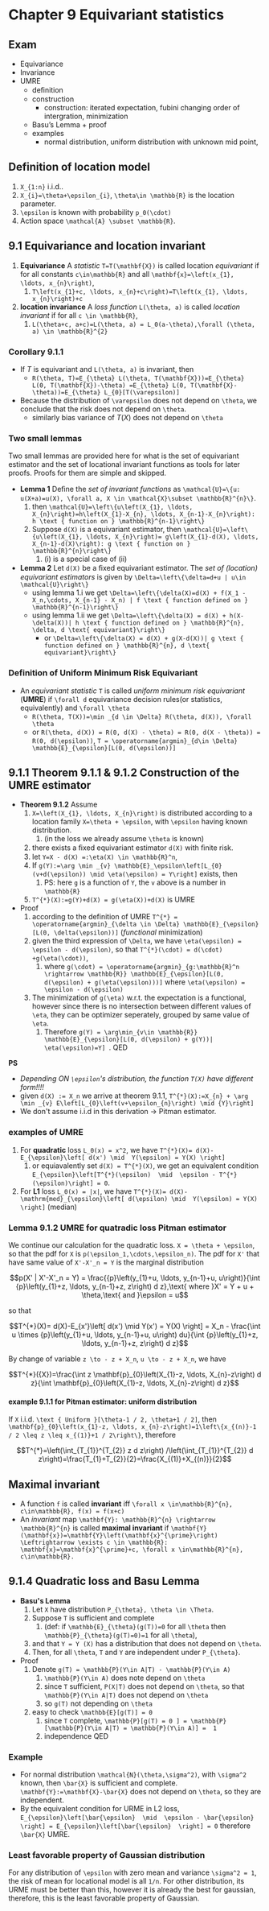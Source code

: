 # Chapter 9 Equivariant statistics

## Exam
- Equivariance 
- Invariance 
- UMRE
    - deﬁnition
    - construction 
        - construction: iterated expectation, fubini changing order of intergration, minimization
    - Basu’s Lemma + proof 
    - examples 
        - normal distribution, uniform distribution with unknown mid point,

## Definition of location model
1. ``X_{1:n}`` i.i.d.. 
2. ``X_{i}=\theta+\epsilon_{i}``, ``\theta\in \mathbb{R}`` is the location parameter.
3. ``\epsilon`` is known with probability ``p_0(\cdot)``
4. Action space ``\mathcal{A} \subset \mathbb{R}``.

## 9.1 Equivariance and location invariant
1. **Equivariance** A *statistic* ``T=T(\mathbf{X})`` is called location *equivariant* if for all constants ``c\in\mathbb{R}`` and all ``\mathbf{x}=\left(x_{1}, \ldots, x_{n}\right)``,
    1. ``T\left(x_{1}+c, \ldots, x_{n}+c\right)=T\left(x_{1}, \ldots, x_{n}\right)+c``
2. **location invariance** A *loss function* ``L(\theta, a)`` is called *location invariant* if for all ``c \in \mathbb{R}``,
    1. ``L(\theta+c, a+c)=L(\theta, a) = L_0(a-\theta),\forall (\theta, a) \in \mathbb{R}^{2}``

### Corollary 9.1.1 
- If $T$ is equivariant and ``L(\theta, a)`` is invariant, then 
    - ``R(\theta, T)=E_{\theta} L(\theta, T(\mathbf{X}))=E_{\theta} L(0, T(\mathbf{X})-\theta) =E_{\theta} L(0, T(\mathbf{X}-\theta))=E_{\theta} L_{0}[T(\varepsilon)]``
- Because the distribution of ``\varepsilon`` does not depend on ``\theta``, we conclude that the risk does not depend on ``\theta``.
    - similarly bias variance of $T(X)$ does not depend on ``\theta``
    
### Two small lemmas
Two small lemmas are provided here for what is the set of equivariant estimator and the set of locational invariant functions as tools for later proofs. Proofs for them are simple and skipped. 
- **Lemma 1** Deﬁne the *set of invariant functions* as ``\mathcal{U}=\{u: u(X+a)=u(X), \forall a, X \in \mathcal{X}\subset \mathbb{R}^{n}\}``. 
    1. then ``\mathcal{U}=\left\{u\left(X_{1}, \ldots, X_{n}\right)=h\left(X_{1}-X_{n}, \ldots, X_{n-1}-X_{n}\right): h \text { function on } \mathbb{R}^{n-1}\right\}``   
    2. Suppose ``d(X)`` is a equivariant estimator, then ``\mathcal{U}=\left\{u\left(X_{1}, \ldots, X_{n}\right)= g\left(X_{1}-d(X), \ldots, X_{n-1}-d(X)\right): g \text { function on } \mathbb{R}^{n}\right\}``
        1. (i) is a special case of (ii)
- **Lemma 2** Let ``d(X)`` be a ﬁxed equivariant estimator. The *set of (location) equivariant estimators* is given by ``\Delta=\left\{\delta=d+u | u\in \mathcal{U}\right\}``
    - using lemma 1.i we get ``\Delta=\left\{\delta(X)=d(X) + f(X_1 - X_n,\cdots, X_{n-1} - X_n) | f \text { function defined on } \mathbb{R}^{n-1}\right\}``  
    - using lemma 1.ii we get ``\Delta=\left\{\delta(X) = d(X) + h(X-\delta(X))| h \text { function defined on } \mathbb{R}^{n}, \delta, d \text{ equivariant}\right\}``   
        - or ``\Delta=\left\{\delta(X) = d(X) + g(X-d(X))| g \text { function defined on } \mathbb{R}^{n}, d \text{ equivariant}\right\}``   

    
### Definition of Uniform Minimum Risk Equivariant
- An *equivariant* *statistic* ``T`` is called *uniform minimum risk equivariant* (**UMRE**) if ``\forall d`` equivariance decision rules(or statistics, equivalently) and ``\forall \theta`` 
    - ``R(\theta, T(X))=\min _{d \in \Delta} R(\theta, d(X)), \forall \theta``
    - or ``R(\theta, d(X)) = R(0, d(X) - \theta) = R(0, d(X - \theta)) = R(0, d(\epsilon))``, ``T = \operatorname{argmin}_{d\in \Delta} \mathbb{E}_{\epsilon}[L(0, d(\epsilon))]``

## 9.1.1 Theorem 9.1.1 & 9.1.2 Construction of the UMRE estimator
<!--- **Theorem 9.1.1** Assume 
    1. ``X=\left(X_{1}, \ldots, X_{n}\right)`` is distributed according to a location family
    2. let ``Y=\left(X_{1}-X_n, \ldots, X_{n-1}-X_n\right)`` 
    3. Assume there exists a ﬁxed equivariant estimator & 0 of ⇠ , with ﬁnite risk. If-->

    
- **Theorem 9.1.2** Assume 
    1. ``X=\left(X_{1}, \ldots, X_{n}\right)`` is distributed according to a location family ``X=\theta + \epsilon``, with ``\epsilon`` having known distribution. 
        1. (in the loss we already assume ``\theta`` is known)
    2. there exists a ﬁxed equivariant estimator ``d(X)`` with ﬁnite risk. 
    3. let ``Y=X - d(X) =:\eta(X) \in \mathbb{R}^n``, 
    4. If ``g(Y):=\arg \min _{v} \mathbb{E}_\epsilon\left[L_{0}(v+d(\epsilon)) \mid \eta(\epsilon) = Y\right]`` exists, then
        1. PS: here ``g`` is a function of ``Y``, the ``v`` above is a number in ``\mathbb{R}``
    5. ``T^{*}(X):=g(Y)+d(X) = g(\eta(X))+d(X)`` is UMRE
- Proof
    1. according to the definition of UMRE ``T^{*} = \operatorname{argmin}_{\delta \in \Delta} \mathbb{E}_{\epsilon}[L(0, \delta(\epsilon))]`` (*functional* minimization)
    2. given the third expression of ``\Delta``, we have ``\eta(\epsilon) = \epsilon - d(\epsilon)``, so that ``T^{*}(\cdot) = d(\cdot) +g(\eta(\cdot))``, 
        1. where ``g(\cdot) = \operatorname{argmin}_{g:\mathbb{R}^n \rightarrow \mathbb{R}} \mathbb{E}_{\epsilon}[L(0, d(\epsilon) + g(\eta(\epsilon)))]`` where ``\eta(\epsilon) = \epsilon - d(\epsilon)``
    3. The minimization  of ``g(\eta)`` w.r.t. the expectation is a functional, however since there is no intersection between different values of ``\eta``, they can be optimizer seperately, grouped by same value of ``\eta``.
        1. Therefore ``g(Y) = \arg\min_{v\in \mathbb{R}} \mathbb{E}_{\epsilon}[L(0, d(\epsilon) + g(Y))| \eta(\epsilon)=Y] ``. QED

**PS**
- *Depending ON ``\epsilon``'s distribution, the function ``T(X)`` have different form!!!!*
- given ``d(X) := X_n`` we arrive at theorem 9.1.1, ``T^{*}(X):=X_{n} + \arg \min _{v} E\left[L_{0}\left(v+\epsilon_{n}\right) \mid {Y}\right]``
- We don't assume i.i.d in this derivation -> Pitman estimator.

### examples of UMRE

1. For **quadratic** loss ``L_0(x) = x^2``, we have ``T^{*}(X)= d(X)-E_{\epsilon}\left[ d(x') \mid  Y(\epsilon) = Y(X) \right]``
    1. or equiavalently set ``d(X) = T^{*}(X)``, we get an equivalent condition ``E_{\epsilon}\left[T^{*}(\epsilon)  \mid  \epsilon - T^{*}(\epsilon)\right] = 0``.
2. For **L1** loss ``L_0(x) = |x|``, we have ``T^{*}(X)= d(X)-\mathrm{med}_{\epsilon}\left[ d(\epsilon) \mid  Y(\epsilon) = Y(X) \right]`` (median)

### Lemma 9.1.2 UMRE for quatradic loss Pitman estimator
We continue our calculation for the quadratic loss. ``X = \theta + \epsilon``, so that the pdf for ``X`` is ``p(\epsilon_1,\cdots,\epsilon_n)``. The pdf for ``X'`` that have same value of ``X'-X'_n = Y`` is the marginal distribution
```math
p(X' | X'-X'_n = Y) = \frac{{p}\left(y_{1}+u, \ldots, y_{n-1}+u, u\right)}{\int {p}\left(y_{1}+z, \ldots, y_{n-1}+z, z\right) d z},\text{ where }X' = Y + u + \theta,\text{ and }\epsilon = u
```
so that
```math
T^{*}(X)= d(X)-E_{x'}\left[ d(x') \mid  Y(x') = Y(X) \right] = X_n - \frac{\int u \times {p}\left(y_{1}+u, \ldots, y_{n-1}+u, u\right) du}{\int {p}\left(y_{1}+z, \ldots, y_{n-1}+z, z\right) d z}
```
By change of variable ``z \to - z + X_n``, ``u \to - z + X_n``, we have
```math
T^{*}({X})=\frac{\int z \mathbf{p}_{0}\left(X_{1}-z, \ldots, X_{n}-z\right) d z}{\int \mathbf{p}_{0}\left(X_{1}-z, \ldots, X_{n}-z\right) d z}
```

#### example 9.1.1 for Pitman estimator: uniform distribution
If ``X`` i.i.d. ``\text { Uniform }[\theta-1 / 2, \theta+1 / 2]``, then ``\mathbf{p}_{0}\left(x_{1}-z, \ldots, x_{n}-z\right)=1\left\{x_{(n)}-1 / 2 \leq z \leq x_{(1)}+1 / 2\right\}``, therefore 
```math
T^{*}=\left(\int_{T_{1}}^{T_{2}} z d z\right) /\left(\int_{T_{1}}^{T_{2}} d z\right)=\frac{T_{1}+T_{2}}{2}=\frac{X_{(1)}+X_{(n)}}{2}
```



## Maximal invariant
- A function ``f`` is called **invariant** iff ``\forall x \in\mathbb{R}^{n}, c\in\mathbb{R}, f(x) = f(x+c)``
- An *invariant* map ``\mathbf{Y}: \mathbb{R}^{n} \rightarrow \mathbb{R}^{n}`` is called **maximal invariant** if ``\mathbf{Y}(\mathbf{x})=\mathbf{Y}\left(\mathbf{x}^{\prime}\right) \Leftrightarrow \exists c \in \mathbb{R}: \mathbf{x}=\mathbf{x}^{\prime}+c, \forall x \in\mathbb{R}^{n}, c\in\mathbb{R}.``


## 9.1.4 Quadratic loss and Basu Lemma
- **Basu's Lemma** 
    1. Let ``X`` have distribution ``P_{\theta}, \theta \in \Theta``. 
    2. Suppose ``T`` is sufficient and complete 
        1. (def: if ``\mathbb{E}_{\theta}(g(T))=0`` for all ``\theta`` then ``\mathbb{P}_{\theta}(g(T)=0)=1`` for all ``\theta``), 
    3. and that ``Y = Y (X)`` has a distribution that does not depend on ``\theta``. 
    4. Then, for all ``\theta``, ``T`` and ``Y`` are independent under ``P_{\theta}``.
- Proof
    1. Denote ``g(T) = \mathbb{P}(Y\in A|T) - \mathbb{P}(Y\in A)`` 
        1. ``\mathbb{P}(Y\in A)`` does note depend on ``\theta``
        2. since ``T`` sufficient, ``P(X|T)`` does not depend on ``\theta``, so that ``\mathbb{P}(Y\in A|T)`` does not depend on ``\theta``
        3. so ``g(T)`` not depending on ``\theta``
    2. easy to check ``\mathbb{E}[g(T)] = 0``
        1. since ``T`` complete, ``\mathbb{P}[g(T) = 0 ] = \mathbb{P}[\mathbb{P}(Y\in A|T) = \mathbb{P}(Y\in A)] =  1`` 
        2. independence QED

### Example
- For normal distribution ``\mathcal{N}(\theta,\sigma^2)``, with ``\sigma^2`` known, then ``\bar{X}`` is sufficient and complete. ``\mathbf{Y}:=\mathbf{X}-\bar{X}`` does not depend on ``\theta``, so they are independent.    
- By the equivalent condition for URME in L2 loss, ``E_{\epsilon}\left[\bar{\epsilon}  \mid  \epsilon - \bar{\epsilon} \right] = E_{\epsilon}\left[\bar{\epsilon}  \right] = 0`` therefore  ``\bar{X}`` UMRE.

### Least favorable property of Gaussian distribution
For any distribution of ``\epsilon`` with zero mean and variance ``\sigma^2 = 1``, the risk of mean for locational model is all ``1/n``. For other distribution, its URME must be better than this, however it is already the best for gaussian, therefore, this is the least favorable property of Gaussian.

    

